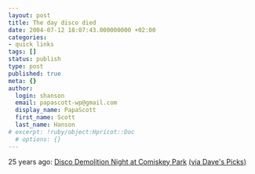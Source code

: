 ```yaml
---
layout: post
title: The day disco died
date: 2004-07-12 18:07:43.000000000 +02:00
categories:
- quick links
tags: []
status: publish
type: post
published: true
meta: {}
author:
  login: shanson
  email: papascott-wp@gmail.com
  display_name: PapaScott
  first_name: Scott
  last_name: Hanson
# excerpt: !ruby/object:Hpricot::Doc
  # options: {}
---
```

<p>25 years ago: <a title="The day disco died" href="http://www.twincities.com/mld/pioneerpress/9121758.htm?1c">Disco Demolition Night at Comiskey Park</a> <a href="http://davespicks.com/archive/2004/0712.html#1089554710">(via Dave's Picks)</a></p>
